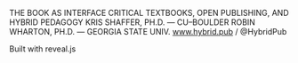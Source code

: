 THE BOOK AS INTERFACE
CRITICAL TEXTBOOKS, OPEN PUBLISHING, AND HYBRID PEDAGOGY
KRIS SHAFFER, PH.D. — CU–BOULDER
ROBIN WHARTON, PH.D. — GEORGIA STATE UNIV.
www.hybrid.pub / @HybridPub

Built with reveal.js
